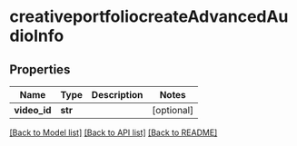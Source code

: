 # creativeportfoliocreateAdvancedAudioInfo

## Properties
Name | Type | Description | Notes
------------ | ------------- | ------------- | -------------
**video_id** | **str** |  | [optional] 

[[Back to Model list]](../README.md#documentation-for-models) [[Back to API list]](../README.md#documentation-for-api-endpoints) [[Back to README]](../README.md)

